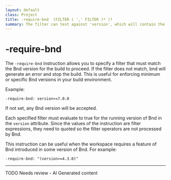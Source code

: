 ```yaml
---
layout: default
class: Project
title: -require-bnd  (FILTER ( ',' FILTER )* )?
summary: The filter can test against 'version', which will contain the Bnd version. If it does not match, Bnd will generate an error.  
---
```


# -require-bnd

The `-require-bnd` instruction allows you to specify a filter that must match the Bnd version for the build to proceed. If the filter does not match, bnd will generate an error and stop the build. This is useful for enforcing minimum or specific Bnd versions in your build environment.

Example:

```
-require-bnd: version>=7.0.0
```

If not set, any Bnd version will be accepted.

Each specified filter must evaluate to true for the running version of Bnd in the `version` attribute. Since the values of the instruction are filter expressions, they need to quoted so the filter operators are not processed by Bnd.

This instruction can be useful when the workspace requires a feature of Bnd introduced in some version of Bnd. For example:

    -require-bnd: "(version>=4.3.0)"


---
TODO Needs review - AI Generated content